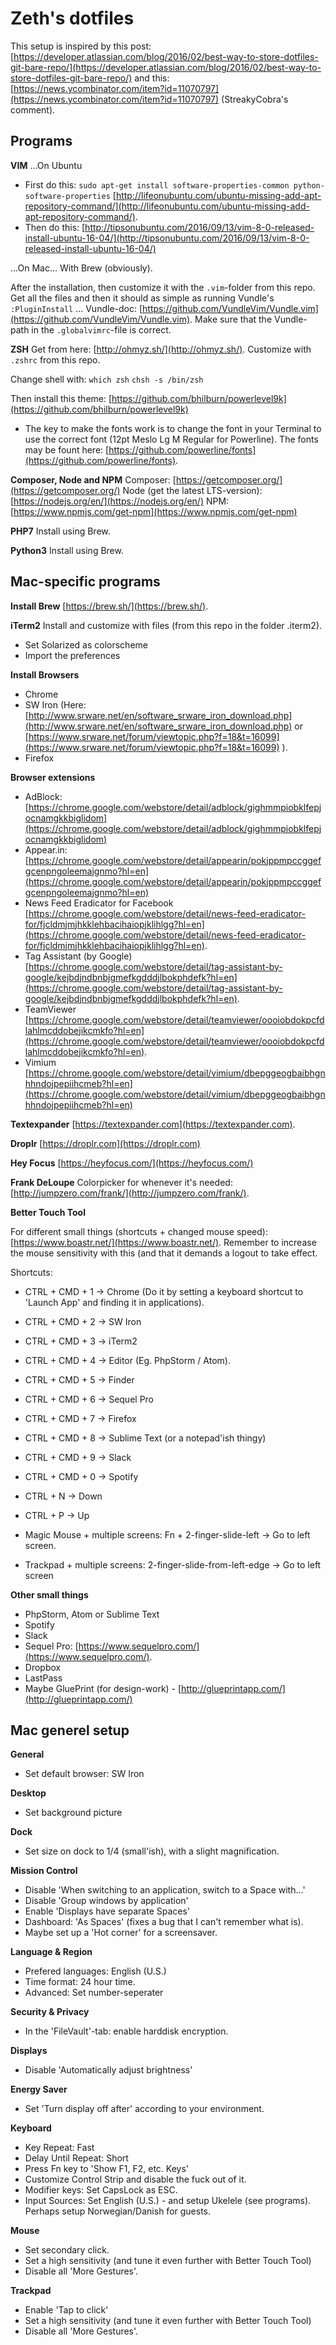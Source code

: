 # Zeth's dotfiles
This setup is inspired by this post: [https://developer.atlassian.com/blog/2016/02/best-way-to-store-dotfiles-git-bare-repo/](https://developer.atlassian.com/blog/2016/02/best-way-to-store-dotfiles-git-bare-repo/) and this: [https://news.ycombinator.com/item?id=11070797](https://news.ycombinator.com/item?id=11070797) (StreakyCobra's comment). 

## Programs



**VIM**
...On Ubuntu
  - First do this: `sudo apt-get install software-properties-common python-software-properties` [http://lifeonubuntu.com/ubuntu-missing-add-apt-repository-command/](http://lifeonubuntu.com/ubuntu-missing-add-apt-repository-command/). 
  - Then do this: [http://tipsonubuntu.com/2016/09/13/vim-8-0-released-install-ubuntu-16-04/](http://tipsonubuntu.com/2016/09/13/vim-8-0-released-install-ubuntu-16-04/)

...On Mac... With Brew (obviously).

After the installation, then customize it with the `.vim`-folder from this repo. Get all the files and then it should as simple as running Vundle's `:PluginInstall` ... Vundle-doc: [https://github.com/VundleVim/Vundle.vim](https://github.com/VundleVim/Vundle.vim). Make sure that the Vundle-path in the `.globalvimrc`-file is correct.



**ZSH**
Get from here: [http://ohmyz.sh/](http://ohmyz.sh/). 
Customize with `.zshrc` from this repo.

Change shell with:
`which zsh`
`chsh -s /bin/zsh`

Then install this theme: [https://github.com/bhilburn/powerlevel9k](https://github.com/bhilburn/powerlevel9k)
 - The key to make the fonts work is to change the font in your Terminal to use the correct font (12pt Meslo Lg M Regular for Powerline). The fonts may be fount here: [https://github.com/powerline/fonts](https://github.com/powerline/fonts). 



**Composer, Node and NPM**
Composer: [https://getcomposer.org/](https://getcomposer.org/)
Node (get the latest LTS-version): [https://nodejs.org/en/](https://nodejs.org/en/)
NPM: [https://www.npmjs.com/get-npm](https://www.npmjs.com/get-npm)



**PHP7**
Install using Brew.



**Python3**
Install using Brew.






## Mac-specific programs



**Install Brew**
[https://brew.sh/](https://brew.sh/).



**iTerm2**
Install and customize with files (from this repo in the folder .iterm2).
  - Set Solarized as colorscheme
  - Import the preferences



**Install Browsers**
  - Chrome
  - SW Iron (Here: [http://www.srware.net/en/software_srware_iron_download.php](http://www.srware.net/en/software_srware_iron_download.php) or [https://www.srware.net/forum/viewtopic.php?f=18&t=16099](https://www.srware.net/forum/viewtopic.php?f=18&t=16099) ). 
  - Firefox


**Browser extensions**
  - AdBlock: [https://chrome.google.com/webstore/detail/adblock/gighmmpiobklfepjocnamgkkbiglidom](https://chrome.google.com/webstore/detail/adblock/gighmmpiobklfepjocnamgkkbiglidom)
  - Appear.in: [https://chrome.google.com/webstore/detail/appearin/pokjppmpccggefgcenpngoleemajgnmo?hl=en](https://chrome.google.com/webstore/detail/appearin/pokjppmpccggefgcenpngoleemajgnmo?hl=en)
  - News Feed Eradicator for Facebook [https://chrome.google.com/webstore/detail/news-feed-eradicator-for/fjcldmjmjhkklehbacihaiopjklihlgg?hl=en](https://chrome.google.com/webstore/detail/news-feed-eradicator-for/fjcldmjmjhkklehbacihaiopjklihlgg?hl=en). 
  - Tag Assistant (by Google) [https://chrome.google.com/webstore/detail/tag-assistant-by-google/kejbdjndbnbjgmefkgdddjlbokphdefk?hl=en](https://chrome.google.com/webstore/detail/tag-assistant-by-google/kejbdjndbnbjgmefkgdddjlbokphdefk?hl=en).
  - TeamViewer [https://chrome.google.com/webstore/detail/teamviewer/oooiobdokpcfdlahlmcddobejikcmkfo?hl=en](https://chrome.google.com/webstore/detail/teamviewer/oooiobdokpcfdlahlmcddobejikcmkfo?hl=en).
  - Vimium [https://chrome.google.com/webstore/detail/vimium/dbepggeogbaibhgnhhndojpepiihcmeb?hl=en](https://chrome.google.com/webstore/detail/vimium/dbepggeogbaibhgnhhndojpepiihcmeb?hl=en)



**Textexpander**
[https://textexpander.com](https://textexpander.com).



**Droplr**
[https://droplr.com](https://droplr.com)



**Hey Focus**
[https://heyfocus.com/](https://heyfocus.com/)



**Frank DeLoupe**
Colorpicker for whenever it's needed: [http://jumpzero.com/frank/](http://jumpzero.com/frank/).



**Better Touch Tool**

For different small things (shortcuts + changed mouse speed): [https://www.boastr.net/](https://www.boastr.net/). Remember to increase the mouse sensitivity with this (and that it demands a logout to take effect. 

Shortcuts:

  - CTRL + CMD + 1   ->  Chrome  (Do it by setting a keyboard shortcut to 'Launch App' and finding it in applications). 
  - CTRL + CMD + 2   ->  SW Iron
  - CTRL + CMD + 3   ->  iTerm2
  - CTRL + CMD + 4   ->  Editor (Eg. PhpStorm / Atom).
  - CTRL + CMD + 5   ->  Finder
  - CTRL + CMD + 6   ->  Sequel Pro
  - CTRL + CMD + 7   ->  Firefox
  - CTRL + CMD + 8   ->  Sublime Text (or a notepad'ish thingy)
  - CTRL + CMD + 9   ->  Slack
  - CTRL + CMD + 0   ->  Spotify

  - CTRL + N  -> Down
  - CTRL + P  -> Up
 
  - Magic Mouse + multiple screens: Fn + 2-finger-slide-left  -> Go to left screen.

  - Trackpad + multiple screens: 2-finger-slide-from-left-edge  -> Go to left screen


**Other small things**
  - PhpStorm, Atom or Sublime Text
  - Spotify
  - Slack
  - Sequel Pro: [https://www.sequelpro.com/](https://www.sequelpro.com/).
  - Dropbox
  - LastPass
  - Maybe GluePrint (for design-work) - [http://glueprintapp.com/](http://glueprintapp.com/)









## Mac generel setup

**General**
  - Set default browser: SW Iron


**Desktop**
  - Set background picture


**Dock**
  - Set size on dock to 1/4 (small'ish), with a slight magnification.


**Mission Control**
  - Disable 'When switching to an application, switch to a Space with...'
  - Disable 'Group windows by application'
  - Enable 'Displays have separate Spaces'
  - Dashboard: 'As Spaces' (fixes a bug that I can't remember what is). 
  - Maybe set up a 'Hot corner' for a screensaver.


**Language & Region**
  - Prefered languages: English (U.S.)
  - Time format: 24 hour time.
  - Advanced: Set number-seperater


**Security & Privacy**
  - In the 'FileVault'-tab: enable harddisk encryption.


**Displays**
  - Disable 'Automatically adjust brightness'


**Energy Saver**
  - Set 'Turn display off after' according to your environment.


**Keyboard**
  - Key Repeat: Fast
  - Delay Until Repeat: Short
  - Press Fn key to 'Show F1, F2, etc. Keys'
  - Customize Control Strip and disable the fuck out of it. 
  - Modifier keys: Set CapsLock as ESC.
  - Input Sources: Set English (U.S.) - and setup Ukelele (see programs). Perhaps setup Norwegian/Danish for guests.


**Mouse**
  - Set secondary click.
  - Set a high sensitivity (and tune it even further with Better Touch Tool)
  - Disable all 'More Gestures'.


**Trackpad**
  - Enable 'Tap to click'
  - Set a high sensitivity (and tune it even further with Better Touch Tool)
  - Disable all 'More Gestures'.



